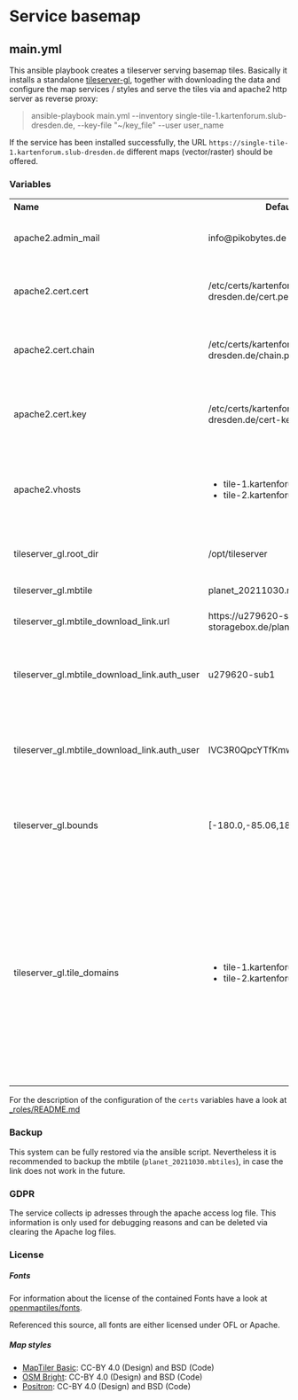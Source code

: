 # Service basemap

## main.yml

This ansible playbook creates a tileserver serving basemap tiles. Basically it installs a standalone [tileserver-gl](https://github.com/maptiler/tileserver-gl), together with downloading the data and configure the map services / styles and serve the tiles via and apache2 http server as reverse proxy:

> ansible-playbook main.yml --inventory single-tile-1.kartenforum.slub-dresden.de, --key-file "~/key_file" --user user_name


If the service has been installed successfully, the URL `https://single-tile-1.kartenforum.slub-dresden.de` different maps (vector/raster) should be offered.

### Variables

<table>
  <tbody>
    <tr>
      <th align="left">Name</th>
      <th align="center">Default value</th>
      <th align="center">Declaration</th>
    </tr>
    <tr>
      <td align="left">apache2.admin_mail</td>
      <td align="left">info@pikobytes.de</td>
      <td align="left">Mail of the admin of the Apache HTTP server.</td>
    </tr>
    <tr>
      <td align="left">apache2.cert.cert</td>
      <td align="left">/etc/certs/kartenforum.slub-dresden.de/cert.pem</td>
      <td align="left">Path to the certificate file on the remote machine.</td>
    </tr>
    <tr>
      <td align="left">apache2.cert.chain</td>
      <td align="left">/etc/certs/kartenforum.slub-dresden.de/chain.pem</td>
      <td align="left">Path to the certificate chain file on the remote machine.</td>
    </tr>
    <tr>
      <td align="left">apache2.cert.key</td>
      <td align="left">/etc/certs/kartenforum.slub-dresden.de/cert-key.key</td>
      <td align="left">Path to the key file for the certificate on the remote machine.</td>
    </tr>    
    <tr>
        <td align="left">apache2.vhosts</td>
        <td align="left">
            <ul>
                <li>tile-1.kartenforum.slub-dresden.de</li>
                <li>tile-2.kartenforum.slub-dresden.de</li>
            </ul>
        </td>
        <td align="left">
            Domain names under which the service should react on http and https.
        </td>    
    </tr>
    <tr>
        <td align="left">tileserver_gl.root_dir</td>
        <td align="left">/opt/tileserver</td>
        <td align="left">Root directory of the tileserver.</td>    
    </tr>
    <tr>
        <td align="left">tileserver_gl.mbtile</td>
        <td align="left">planet_20211030.mbtiles</td>
        <td align="left">Name of the mbtile file.</td>    
    </tr>   
    <tr>
        <td align="left">tileserver_gl.mbtile_download_link.url</td>
        <td align="left">https://u279620-sub1.your-storagebox.de/planet_20211030.mbtiles</td>
        <td align="left">Download link of the mbtile.</td>    
    </tr>   
    <tr>
        <td align="left">tileserver_gl.mbtile_download_link.auth_user</td>
        <td align="left">u279620-sub1</td>
        <td align="left">Name of the auth user, according to the download link.</td>    
    </tr>
    <tr>
        <td align="left">tileserver_gl.mbtile_download_link.auth_user</td>
        <td align="left">IVC3R0QpcYTfKmwc</td>
        <td align="left">Name of the auth password, according to the download link.</td>    
    </tr>    
    <tr>
        <td align="left">tileserver_gl.bounds</td>
        <td align="left">[-180.0,-85.06,180.0,85.06]</td>
        <td align="left">Bounds in geographic lat / lon coordinates of the mbtiles.</td>    
    </tr>     
    <tr>
        <td align="left">tileserver_gl.tile_domains</td>
        <td align="left">
            <ul>
                <li>tile-1.kartenforum.slub-dresden.de</li>
                <li>tile-2.kartenforum.slub-dresden.de</li>
            </ul>
        </td>
        <td align="left">Domains under which the tile server should be public accessible. <b>Important:</b> This configuration should match with the load balancer setting. If not, it will lead to problems while serving vector tiles.</td>    
    </tr>         
  </tbody>
</table>

For the description of the configuration of the `certs` variables have a look at [_roles/README.md](../_roles/README.md)

### Backup

This system can be fully restored via the ansible script. Nevertheless it is recommended to backup the mbtile (`planet_20211030.mbtiles`), in case the link does not work in the future.


### GDPR

The service collects ip adresses through the apache access log file. This information is only used for debugging reasons and can be deleted via clearing the Apache log files.

### License

##### Fonts 

For information about the license of the contained Fonts have a look at [openmaptiles/fonts](https://github.com/openmaptiles/fonts).

Referenced this source, all fonts are either licensed under OFL or Apache. 

##### Map styles

* [MapTiler Basic](https://github.com/openmaptiles/maptiler-basic-gl-style/blob/master/LICENSE.md): CC-BY 4.0 (Design) and BSD (Code)
* [OSM Bright](https://github.com/openmaptiles/osm-bright-gl-style/blob/master/LICENSE.md): CC-BY 4.0 (Design) and BSD (Code)
* [Positron](https://github.com/openmaptiles/positron-gl-style/blob/master/LICENSE.md): CC-BY 4.0 (Design) and BSD (Code)